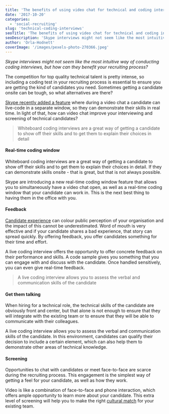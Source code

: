 ```yaml
---
title: 'The benefits of using video chat for technical and coding interviews'
date: '2017-10-20'
categories:
  - 'social-recruiting'
slug: 'technical-coding-interviews'
seoTitle: 'The benefits of using video chat for technical and coding interviews'
seoDescription: 'Skype interviews might not seem like the most intuitive way of conducting coding interviews, but how can they benefit your recruiting process?'
author: 'Orla-Hodnett'
coverImage: '/images/pexels-photo-270366.jpeg'
---
```


_Skype interviews might not seem like the most intuitive way of conducting coding interviews, but how can they benefit your recruiting process?_

The competition for top quality technical talent is pretty intense, so including a coding test in your recruiting process is essential to ensure you are getting the kind of candidates you need. Sometimes getting a candidate onsite can be tough, so what alternatives are there?

[Skype recently added a feature](https://techcrunch.com/2017/08/29/skypes-new-interviews-feature-lets-you-test-candidates-using-a-real-time-code-editor/) where during a video chat a candidate can live-code in a separate window, so they can demonstrate their skills in real time. In light of that, how can video chat improve your interviewing and screening of technical candidates?

> Whiteboard coding interviews are a great way of getting a candidate to show off their skills and to get them to explain their choices in detail

#### **Real-time coding window**

Whiteboard coding interviews are a great way of getting a candidate to show off their skills and to get them to explain their choices in detail. If they can demonstrate skills onsite - that is great, but that is not always possible.

Skype are introducing a new real-time coding window feature that allows you to simultaneously have a video chat open, as well as a real-time coding window that your candidate can work in. This is the next best thing to having them in the office with you.

#### **Feedback**

[Candidate experience](https://hirehive.com/good-candidate-experience-secret-happy-hire/) can colour public perception of your organisation and the impact of this cannot be underestimated. Word of mouth is very effective and if your candidate shares a bad experience, that story can spread quickly. By offering feedback, you offer candidates something for their time and effort.

A live coding interview offers the opportunity to offer concrete feedback on their performance and skills. A code sample gives you something that you can engage with and discuss with the candidate. Once handled sensitively, you can even give real-time feedback.

> A live coding interview allows you to assess the verbal and communication skills of the candidate

#### **Get them talking**

When hiring for a technical role, the technical skills of the candidate are obviously front and center, but that alone is not enough to ensure that they will integrate with the existing team or to ensure that they will be able to communicate with their colleagues.

A live coding interview allows you to assess the verbal and communication skills of the candidate. In this environment, candidates can qualify their decision to include a certain element, which can also help them to demonstrate other areas of technical knowledge.

#### **Screening**

Opportunities to chat with candidates or meet face-to-face are scarce during the recruiting process. This engagement is the simplest way of getting a feel for your candidate, as well as how they work.

Video is like a combination of face-to-face and phone interaction, which offers ample opportunity to learn more about your candidate. This extra level of screening will help you to make the right [cultural match](https://hirehive.com/should-your-company-culture-change-your-approach-to-recruiting/) for your existing team.
